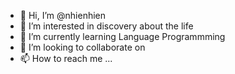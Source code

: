 - 👋 Hi, I’m @nhienhien
- 👀 I’m interested in discovery about the life
- 🌱 I’m currently learning Language Programmming 
- 💞️ I’m looking to collaborate on 
- 📫 How to reach me ...

<!---
nhienhien/nhienhien is a ✨ special ✨ repository because its `README.md` (this file) appears on your GitHub profile.
You can click the Preview link to take a look at your changes.
--->
